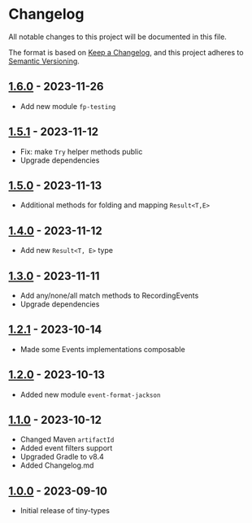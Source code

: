 # Changelog

All notable changes to this project will be documented in this file.

The format is based on [Keep a Changelog](https://keepachangelog.com/en/1.0.0/),
and this project adheres to [Semantic Versioning](https://semver.org/spec/v2.0.0.html).

## [1.6.0] - 2023-11-26

* Add new module `fp-testing`

## [1.5.1] - 2023-11-12

* Fix: make `Try` helper methods public
* Upgrade dependencies

## [1.5.0] - 2023-11-13

* Additional methods for folding and mapping `Result<T,E>`

## [1.4.0] - 2023-11-12

* Add new `Result<T, E>` type

## [1.3.0] - 2023-11-11

* Add any/none/all match methods to RecordingEvents
* Upgrade dependencies

## [1.2.1] - 2023-10-14

* Made some Events implementations composable

## [1.2.0] - 2023-10-13

* Added new module `event-format-jackson`

## [1.1.0] - 2023-10-12

* Changed Maven `artifactId`
* Added event filters support
* Upgraded Gradle to v8.4
* Added Changelog.md

## [1.0.0] - 2023-09-10

* Initial release of tiny-types

[unreleased]: https://github.com/ToastShaman/tiny-types/compare/v1.3.0...HEAD
[1.6.0]: https://github.com/ToastShaman/tiny-types/compare/v1.5.1...v1.6.0
[1.5.1]: https://github.com/ToastShaman/tiny-types/compare/v1.5.0...v1.5.1
[1.5.0]: https://github.com/ToastShaman/tiny-types/compare/v1.4.0...v1.5.0
[1.4.0]: https://github.com/ToastShaman/tiny-types/compare/v1.3.0...v1.4.0
[1.3.0]: https://github.com/ToastShaman/tiny-types/compare/v1.2.1...v1.3.0
[1.2.1]: https://github.com/ToastShaman/tiny-types/compare/v1.2.0...v1.2.1
[1.2.0]: https://github.com/ToastShaman/tiny-types/compare/v1.1.0...v1.2.0
[1.1.0]: https://github.com/ToastShaman/tiny-types/compare/v1.0.0...v1.1.0
[1.0.0]: https://github.com/ToastShaman/tiny-types/releases/tag/v1.0.0
